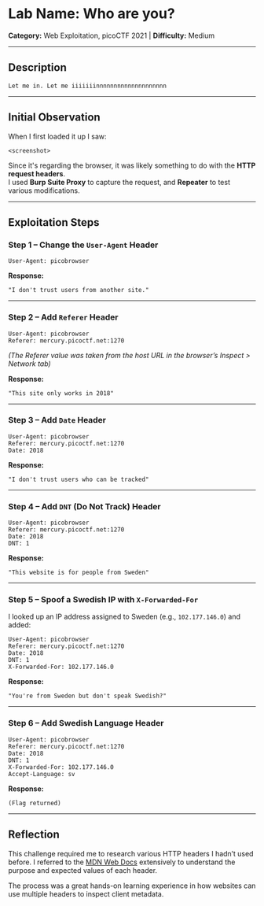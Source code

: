 
# Lab Name: Who are you?  
**Category:** Web Exploitation, picoCTF 2021 | **Difficulty:** Medium

---

## Description

```
Let me in. Let me iiiiiiinnnnnnnnnnnnnnnnnnnn
```

---

## Initial Observation

When I first loaded it up I saw:

```
<screenshot>
```

Since it's regarding the browser, it was likely something to do with the **HTTP request headers**.  
I used **Burp Suite Proxy** to capture the request, and **Repeater** to test various modifications.

---

## Exploitation Steps

### Step 1 – Change the `User-Agent` Header

```
User-Agent: picobrowser
```

**Response:**
```
"I don't trust users from another site."
```

---

### Step 2 – Add `Referer` Header

```
User-Agent: picobrowser
Referer: mercury.picoctf.net:1270
```

_(The Referer value was taken from the host URL in the browser’s Inspect > Network tab)_

**Response:**
```
"This site only works in 2018"
```

---

### Step 3 – Add `Date` Header

```
User-Agent: picobrowser
Referer: mercury.picoctf.net:1270
Date: 2018
```

**Response:**
```
"I don't trust users who can be tracked"
```

---

### Step 4 – Add `DNT` (Do Not Track) Header

```
User-Agent: picobrowser
Referer: mercury.picoctf.net:1270
Date: 2018
DNT: 1
```

**Response:**
```
"This website is for people from Sweden"
```

---

### Step 5 – Spoof a Swedish IP with `X-Forwarded-For`

I looked up an IP address assigned to Sweden (e.g., `102.177.146.0`) and added:

```
User-Agent: picobrowser
Referer: mercury.picoctf.net:1270
Date: 2018
DNT: 1
X-Forwarded-For: 102.177.146.0
```

**Response:**
```
"You're from Sweden but don't speak Swedish?"
```

---

### Step 6 – Add Swedish Language Header

```
User-Agent: picobrowser
Referer: mercury.picoctf.net:1270
Date: 2018
DNT: 1
X-Forwarded-For: 102.177.146.0
Accept-Language: sv
```

**Response:**
```
(Flag returned)
```

---

## Reflection

This challenge required me to research various HTTP headers I hadn’t used before. I referred to the [MDN Web Docs](https://developer.mozilla.org/) extensively to understand the purpose and expected values of each header.

The process was a great hands-on learning experience in how websites can use multiple headers to inspect client metadata.
